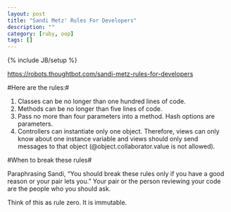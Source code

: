 ```yaml
---
layout: post
title: "Sandi Metz' Rules For Developers"
description: ""
category: [ruby, oop]
tags: []
---
```

{% include JB/setup %}

<https://robots.thoughtbot.com/sandi-metz-rules-for-developers>

#Here are the rules:#

1. Classes can be no longer than one hundred lines of code.
2. Methods can be no longer than five lines of code.
3. Pass no more than four parameters into a method. Hash options are parameters.
4. Controllers can instantiate only one object. Therefore, views can only know about one instance variable and views should only send messages to that object (@object.collaborator.value is not allowed).

#When to break these rules#

Paraphrasing Sandi, “You should break these rules only if you have a good reason or your pair lets you.” Your pair or the person reviewing your code are the people who you should ask.

Think of this as rule zero. It is immutable.

